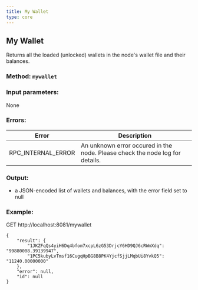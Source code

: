 ```yaml
---
title: My Wallet
type: core
---
```

## My Wallet
Returns all the loaded (unlocked) wallets in the node's wallet file and their balances.
### Method: `mywallet`
### Input parameters:
None

### Errors:
| Error | Description |
| --- | --- |
| RPC_INTERNAL_ERROR | An unknown error occured in the node. Please check the node log for details. |


### Output:
- a JSON-encoded list of wallets and balances, with the error field set to null

### Example:
GET http://localhost:8081/mywallet
```
{
	"result": {
		"1JKZFqQs4yiH6Dq4bfom7xcpL6zG53DrjcY6HD9QJ6cRWmXdq": "99880008.39139947",
		"1PC5kubyLvTmsf16CugqHpBG8B8PK4YjcfSjjLMqbUi8YvkQ5": "11240.00000000"
	},
	"error": null,
	"id": null
}
```
